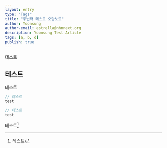 ```yaml
---
layout: entry
type: "Tags"
title: "두번째 테스트 오답노트"
author: Yoonsung
author-email: estrella@nhnnext.org
description: Yoonsung Test Article
tags: [a, b, d]
publish: true
---
```


테스트


## 테스트

테스트

```javascript
// 테스트
test
```

```java
// 테스트
test
```
테스트[^1]


[^1]: 테스트